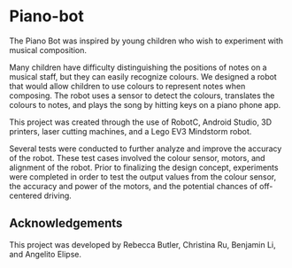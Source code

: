 # Piano-bot
The Piano Bot was inspired by young children who wish to experiment with musical composition. 

Many children have difficulty distinguishing the positions of notes on a musical staff, but they can easily recognize colours. We designed a robot that would allow children to use colours to represent notes when composing. The robot uses a sensor to detect the colours, translates the colours to notes, and plays the song by hitting keys on a piano phone app.

This project was created through the use of RobotC, Android Studio, 3D printers, laser cutting machines, and a Lego EV3 Mindstorm robot.

Several tests were conducted to further analyze and improve the accuracy of the robot. These test cases involved the colour sensor, motors, and alignment of the robot. Prior to finalizing the design concept, experiments were completed in order to test the output values from the colour sensor, the accuracy and power of the motors, and the potential chances of off-centered driving. 

## Acknowledgements
This project was developed by Rebecca Butler, Christina Ru, Benjamin Li, and Angelito Elipse.
